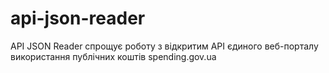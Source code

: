 # api-json-reader
API JSON Reader спрощує роботу з відкритим API єдиного веб-порталу використання публічних коштів spending.gov.ua
